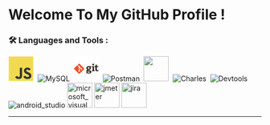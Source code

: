 #  Welcome To My GitHub Profile !



### :hammer_and_wrench: Languages and Tools :
<div>
  <img src="https://github.com/devicons/devicon/blob/master/icons/javascript/javascript-original.svg" title="JavaScript" alt="JavaScript" width="50" height="50"/>&nbsp;
  <img src="https://webuilddatabases.com/wp-content/uploads/2015/03/mysql-icon-250x314.png" title="MySQL"  alt="MySQL" width="50" height="50"/>&nbsp;
  <img src="https://github.com/devicons/devicon/blob/master/icons/git/git-original-wordmark.svg" title="Git" **alt="Git" width="50" height="50"/>&nbsp;
<img src="https://user-images.githubusercontent.com/2676579/34940598-17cc20f0-f9be-11e7-8c6d-f0190d502d64.png" title="Postman"  alt="Postman" width="50" height="50"/>&nbsp;
<img src="https://user-images.githubusercontent.com/89486551/143319757-0bbd31ce-7860-447a-9571-504653849d0b.png" width="50" height="50"/>&nbsp;
<img src="https://user-images.githubusercontent.com/89486551/143319787-e5eb9aa4-5b57-454f-b903-64282274af76.png" title="Charles" alt="Charles" width="40" height="40"/>&nbsp;
<img src="https://miro.medium.com/fit/c/294/294/1*MjtZabdd0xkWLT-i9HxmAw.png" title="Devtools" alt="Devtools" width="40" height="40"/>&nbsp;
<img src="https://cdn.icon-icons.com/icons2/1495/PNG/512/androidstudio_103298.png" title="android_studio" alt="android_studio" width="50" height="50"/>
<img src="https://cdn.icon-icons.com/icons2/3053/PNG/512/microsoft_visual_studio_code_alt_macos_bigsur_icon_189952.png" title="microsoft_visual_studio" width="50" height="50"/>
<img src="https://octoperf.com/svg/home/jmeter.svg" title="jmeter" width="50" height="50"/>
 <img src="https://cdn.icon-icons.com/icons2/3053/PNG/512/jira_cloud_macos_bigsur_icon_190051.png" title="jira" width="50" height="50"/>&nbsp;
</div>

---

<div id="badges">
  <p align="center">
    
  <p/>
  <p align="center">
    <img src="https://komarev.com/ghpvc/?username=TatianaGordievskaia&style=flat-square&color=blue" alt=""/>
  <p/>
</div>
